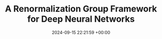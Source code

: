 ---
layout: post
title:  "A Renormalization Group Framework for Deep Neural Networks"
date:   2024-09-15 22:21:59 +00:00
# image: /images/3dgaussian.jpg TODO Change!
categories: research
# author: "Sarah Liaw"
# authors: "<strong>Sarah Liaw</strong>"
venue: "Under Review (Abstract)"
# arxiv: https://arxiv.org/abs/2308.14737
# code: https://github.com/leonidk/fmb-plus
# website: https://leonidk.github.io/fmb-plus
---